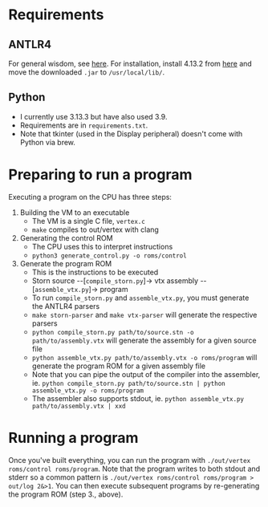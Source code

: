 # Requirements

## ANTLR4
For general wisdom, see [here](https://tomassetti.me/antlr-mega-tutorial/).
For installation, install 4.13.2 from [here](https://www.antlr.org/download.html) and move the downloaded `.jar` to `/usr/local/lib/`.

## Python
- I currently use 3.13.3 but have also used 3.9.
- Requirements are in `requirements.txt`.
- Note that tkinter (used in the Display peripheral) doesn't come with Python via brew.

# Preparing to run a program
Executing a program on the CPU has three steps:
1. Building the VM to an executable
    - The VM is a single C file, `vertex.c`
    - `make` compiles to out/vertex with clang
2. Generating the control ROM
    - The CPU uses this to interpret instructions
    - `python3 generate_control.py -o roms/control`
3. Generate the program ROM
    - This is the instructions to be executed
    - Storn source --\[`compile_storn.py`\]-> vtx assembly --\[`assemble_vtx.py`\]-> program
    - To run `compile_storn.py` and `assemble_vtx.py`, you must generate the ANTLR4 parsers
    - `make storn-parser` and `make vtx-parser` will generate the respective parsers
    - `python compile_storn.py path/to/source.stn -o path/to/assembly.vtx` will generate the assembly for a given source file
    - `python assemble_vtx.py path/to/assembly.vtx -o roms/program` will generate the program ROM for a given assembly file
    - Note that you can pipe the output of the compiler into the assembler, ie. `python compile_storn.py path/to/source.stn | python assemble_vtx.py -o roms/program`
    - The assembler also supports stdout, ie. `python assemble_vtx.py path/to/assembly.vtx | xxd`

# Running a program
Once you've built everything, you can run the program with `./out/vertex roms/control roms/program`.
Note that the program writes to both stdout and stderr so a common pattern is `./out/vertex roms/control roms/program > out/log 2&>1`.
You can then execute subsequent programs by re-generating the program ROM (step 3., above).
